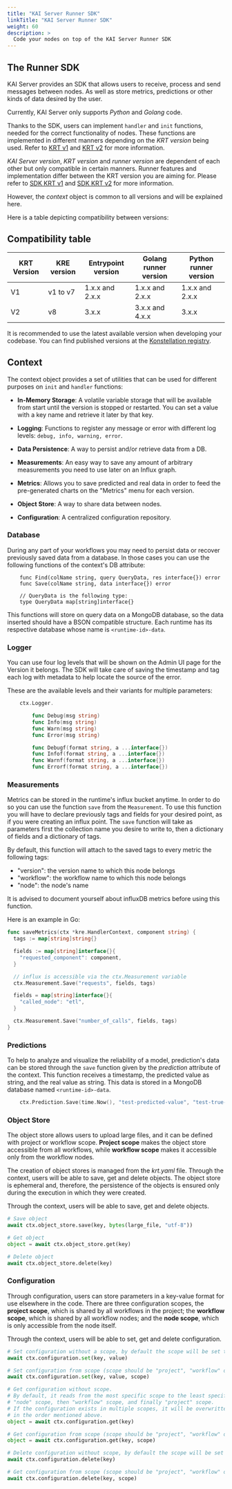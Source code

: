 ```yaml
---
title: "KAI Server Runner SDK"
linkTitle: "KAI Server Runner SDK"
weight: 60
description: >
  Code your nodes on top of the KAI Server Runner SDK
---
```


## The Runner SDK

KAI Server provides an SDK that allows users to receive, process and send messages between nodes.
As well as store metrics, predictions or other kinds of data desired by the user.

Currently, KAI Server only supports _Python_ and _Golang_ code.

Thanks to the SDK, users can implement `handler` and `init` functions, needed for the correct
functionality of nodes. These functions are implemented in different manners depending on the
_KRT version_ being used. Refer to [KRT v1](../40_krt) and [KRT v2](../40_krt_v2) for more information.

_KAI Server version_, _KRT version_ and _runner version_ are dependent of each other but only
compatible in certain manners.
Runner features and implementation differ between the KRT version you are aiming for.
Please refer to [SDK KRT v1](./sdk_krt_v1) and [SDK KRT v2](./sdk_krt_v2) for more information.

However, the _context_ object is common to all versions and will be explained here.

Here is a table depicting compatibility between versions:

## Compatibility table

|KRT Version|KRE version|Entrypoint version|Golang runner version|Python runner version|
|-----------|-----------|------------------|---------------------|---------------------|
|V1         |v1 to v7   |1.x.x and 2.x.x   |1.x.x and 2.x.x      |1.x.x and 2.x.x      |
|V2         |v8         |3.x.x             |3.x.x and 4.x.x      |3.x.x                |

It is recommended to use the latest available version when developing your codebase.
You can find published versions at the [Konstellation registry](https://hub.docker.com/u/konstellation).

## Context

The context object provides a set of utilities that can be used for different purposes on `init` and `handler` functions:

- __In-Memory Storage__: A volatile variable storage that will be available from start until the
  version is stopped or restarted. You can set a value with a key name and retrieve it later by that key.

- __Logging__: Functions to register any message or error with different log levels: `debug, info, warning, error`.

- __Data Persistence__: A way to persist and/or retrieve data from a DB.

- __Measurements__: An easy way to save any amount of arbitrary measurements you need to use later on an Influx graph.

- __Metrics__: Allows you to save predicted and real data in order to feed the pre-generated charts on the "Metrics" menu for each version.

- __Object Store__: A way to share data between nodes.

- __Configuration__: A centralized configuration repository.

### Database

During any part of your workflows you may need to persist data or recover previously saved data from a database.
In those cases you can use the following functions of the context's DB attribute:

```golang
    func Find(colName string, query QueryData, res interface{}) error
    func Save(colName string, data interface{}) error

    // QueryData is the following type:
    type QueryData map[string]interface{}
```

This functions will store on query data on a MongoDB database, so the data inserted should have a
BSON compatible structure.
Each runtime has its respective database whose name is `<runtime-id>-data`.

### Logger

You can use four log levels that will be shown on the Admin UI page for the Version it belongs.
The SDK will take care of saving the timestamp and tag each log with metadata to help locate the
source of the error.

These are the available levels and their variants for multiple parameters:

```go
    ctx.Logger.

        func Debug(msg string)
        func Info(msg string)
        func Warn(msg string)
        func Error(msg string)

        func Debugf(format string, a ...interface{})
        func Infof(format string, a ...interface{})
        func Warnf(format string, a ...interface{})
        func Errorf(format string, a ...interface{})
```

### Measurements

Metrics can be stored in the runtime's influx bucket anytime.
In order to do so you can use the function `save` from the `Measurement`. To use this function you
will have to declare previously tags and fields for your desired point, as if you were creating an influx point.
The `save` function will take as parameters first the collection name you desire to write to,
then a dictionary of fields and a dictionary of tags.

By default, this function will attach to the saved tags to every metric the following tags:

- "version": the version name to which this node belongs
- "workflow": the workflow name to which this node belongs
- "node": the node's name

It is advised to document yourself about influxDB metrics before using this function.

Here is an example in Go:

```go
func saveMetrics(ctx *kre.HandlerContext, component string) {
  tags := map[string]string{}

  fields := map[string]interface{}{
    "requested_component": component,
  }

  // influx is accessible via the ctx.Measurement variable
  ctx.Measurement.Save("requests", fields, tags)

  fields = map[string]interface{}{
    "called_node": "etl",
  }

  ctx.Measurement.Save("number_of_calls", fields, tags)
}
```

### Predictions

To help to analyze and visualize the reliability of a model, prediction's data can be stored through
the `save` function given by the _prediction_ attribute of the context. This function receives a
timestamp, the predicted value as string, and the real value as string. This data is stored in a
MongoDB database named `<runtime-id>-data`.

```go
    ctx.Prediction.Save(time.Now(), "test-predicted-value", "test-true-value")
```

### Object Store

The object store allows users to upload large files, and it can be defined with
project or workflow scope. __Project scope__ makes the object store accessible from
all workflows, while __workflow scope__ makes it accessible only from the workflow
nodes.

The creation of object stores is managed from the _krt.yaml_ file. Through the
context, users will be able to save, get and delete objects. The object store is
ephemeral and, therefore, the persistence of the objects is ensured only during
the execution in which they were created.

Through the context, users will be able to save, get and delete objects.

```python
# Save object
await ctx.object_store.save(key, bytes(large_file, "utf-8"))

# Get object
object = await ctx.object_store.get(key)

# Delete object
await ctx.object_store.delete(key)
```

### Configuration

Through configuration, users can store parameters in a key-value format for use
elsewhere in the code. There are three configuration scopes, the __project scope__,
which is shared by all workflows in the project; the __workflow scope__, which is
shared by all workflow nodes; and the __node scope__, which is only accessible
from the node itself.

Through the context, users will be able to set, get and delete configuration.

```python
# Set configuration without a scope, by default the scope will be set to "node"
await ctx.configuration.set(key, value)

# Set configuration from scope (scope should be "project", "workflow" or "node")
await ctx.configuration.set(key, value, scope)

# Get configuration without scope.
# By default, it reads from the most specific scope to the least specific:
# "node" scope, then "workflow" scope, and finally "project" scope.
# If the configuration exists in multiple scopes, it will be overwritten
# in the order mentioned above.
object = await ctx.configuration.get(key)

# Get configuration from scope (scope should be "project", "workflow" or "node")
object = await ctx.configuration.get(key, scope)

# Delete configuration without scope, by default the scope will be set to "node"
await ctx.configuration.delete(key)

# Get configuration from scope (scope should be "project", "workflow" or "node")
await ctx.configuration.delete(key, scope)
```
